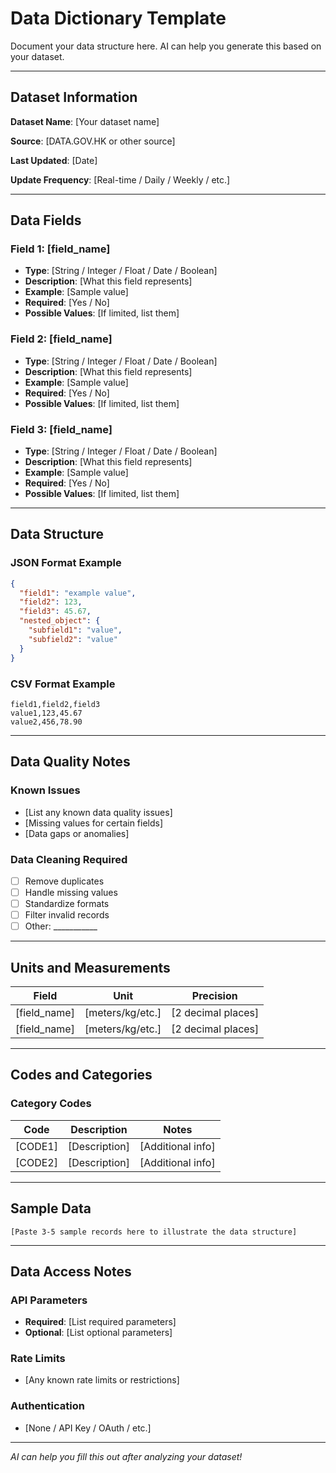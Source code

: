 # Data Dictionary Template

Document your data structure here. AI can help you generate this based on your dataset.

---

## Dataset Information

**Dataset Name**: [Your dataset name]

**Source**: [DATA.GOV.HK or other source]

**Last Updated**: [Date]

**Update Frequency**: [Real-time / Daily / Weekly / etc.]

---

## Data Fields

### Field 1: [field_name]
- **Type**: [String / Integer / Float / Date / Boolean]
- **Description**: [What this field represents]
- **Example**: [Sample value]
- **Required**: [Yes / No]
- **Possible Values**: [If limited, list them]

### Field 2: [field_name]
- **Type**: [String / Integer / Float / Date / Boolean]
- **Description**: [What this field represents]
- **Example**: [Sample value]
- **Required**: [Yes / No]
- **Possible Values**: [If limited, list them]

### Field 3: [field_name]
- **Type**: [String / Integer / Float / Date / Boolean]
- **Description**: [What this field represents]
- **Example**: [Sample value]
- **Required**: [Yes / No]
- **Possible Values**: [If limited, list them]

---

## Data Structure

### JSON Format Example
```json
{
  "field1": "example value",
  "field2": 123,
  "field3": 45.67,
  "nested_object": {
    "subfield1": "value",
    "subfield2": "value"
  }
}
```

### CSV Format Example
```csv
field1,field2,field3
value1,123,45.67
value2,456,78.90
```

---

## Data Quality Notes

### Known Issues
- [List any known data quality issues]
- [Missing values for certain fields]
- [Data gaps or anomalies]

### Data Cleaning Required
- [ ] Remove duplicates
- [ ] Handle missing values
- [ ] Standardize formats
- [ ] Filter invalid records
- [ ] Other: ___________

---

## Units and Measurements

| Field | Unit | Precision |
|-------|------|-----------|
| [field_name] | [meters/kg/etc.] | [2 decimal places] |
| [field_name] | [meters/kg/etc.] | [2 decimal places] |

---

## Codes and Categories

### Category Codes
| Code | Description | Notes |
|------|-------------|-------|
| [CODE1] | [Description] | [Additional info] |
| [CODE2] | [Description] | [Additional info] |

---

## Sample Data

```
[Paste 3-5 sample records here to illustrate the data structure]
```

---

## Data Access Notes

### API Parameters
- **Required**: [List required parameters]
- **Optional**: [List optional parameters]

### Rate Limits
- [Any known rate limits or restrictions]

### Authentication
- [None / API Key / OAuth / etc.]

---

*AI can help you fill this out after analyzing your dataset!*
